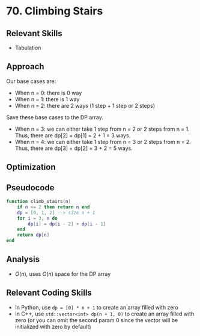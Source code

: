 # 70. Climbing Stairs

## Relevant Skills

- Tabulation

## Approach

Our base cases are:

- When n = 0: there is 0 way
- When n = 1: there is 1 way
- When n = 2: there are 2 ways (1 step + 1 step or 2 steps)

Save these base cases to the DP array.

- When n = 3: we can either take 1 step from n = 2 or 2 steps from n = 1.
    Thus, there are dp[2] + dp[1] = 2 + 1 = 3 ways.
- When n = 4: we can either take 1 step from n = 3 or 2 steps from n = 2.
    Thus, there are dp[3] + dp[2] = 3 + 2 = 5 ways.

## Optimization

## Pseudocode

```lua
function climb_stairs(n)
    if n <= 2 then return n end
    dp = [0, 1, 2] --> size n + 1
    for i = 3, n do
        dp[i] = dp[i - 2] + dp[i - 1]
    end
    return dp[n]
end
```

## Analysis

- $O(n)$, uses $O(n)$ space for the DP array

## Relevant Coding Skills

- In Python, use `dp = [0] * n + 1` to create an array filled with zero
- In C++, use `std::vector<int> dp(n + 1, 0)` to create an array filled with zero (or you can omit the second param 0 since the vector will be initialized with zero by default)

